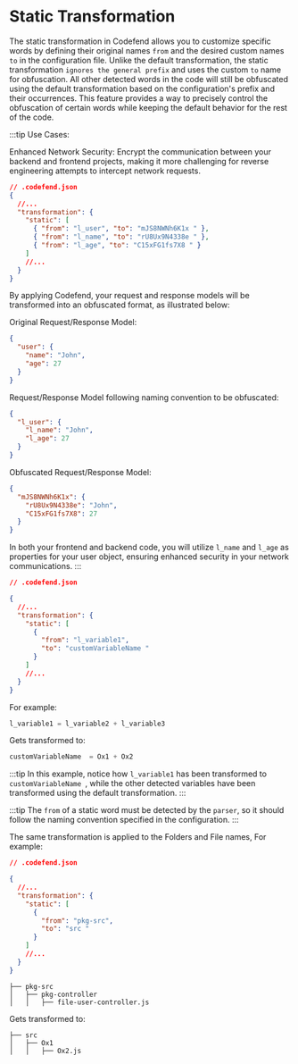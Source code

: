 # Static Transformation

The static transformation in Codefend allows you to customize specific words by defining their original names `from` and the desired custom names `to` in the configuration file. Unlike the default transformation, the static transformation `ignores the general prefix` and uses the custom `to` name for obfuscation. All other detected words in the code will still be obfuscated using the default transformation based on the configuration's prefix and their occurrences. This feature provides a way to precisely control the obfuscation of certain words while keeping the default behavior for the rest of the code.

:::tip Use Cases:

Enhanced Network Security: Encrypt the communication between your backend and frontend projects, making it more challenging for reverse engineering attempts to intercept network requests.

```json
// .codefend.json
{
  //...
  "transformation": {
    "static": [
      { "from": "l_user", "to": "mJS8NWNh6K1x " },
      { "from": "l_name", "to": "rU8Ux9N4338e " },
      { "from": "l_age", "to": "C15xFG1fs7X8 " }
    ]
    //...
  }
}
```

By applying Codefend, your request and response models will be transformed into an obfuscated format, as illustrated below:

Original Request/Response Model:

```json
{
  "user": {
    "name": "John",
    "age": 27
  }
}
```

Request/Response Model following naming convention to be obfuscated:

```json
{
  "l_user": {
    "l_name": "John",
    "l_age": 27
  }
}
```

Obfuscated Request/Response Model:

```json
{
  "mJS8NWNh6K1x": {
    "rU8Ux9N4338e": "John",
    "C15xFG1fs7X8": 27
  }
}
```

In both your frontend and backend code, you will utilize `l_name` and `l_age` as properties for your user object, ensuring enhanced security in your network communications.
:::

```json
// .codefend.json

{
  //...
  "transformation": {
    "static": [
      {
        "from": "l_variable1",
        "to": "customVariableName "
      }
    ]
    //...
  }
}
```

For example:

```python
l_variable1 = l_variable2 + l_variable3
```

Gets transformed to:

```python
customVariableName  = Ox1 + Ox2
```

:::tip
In this example, notice how `l_variable1` has been transformed to `customVariableName `, while the other detected variables have been transformed using the default transformation.
:::

:::tip
The `from` of a static word must be detected by the `parser`, so it should follow the naming convention specified in the configuration.
:::

The same transformation is applied to the Folders and File names,
For example:

```json
// .codefend.json

{
  //...
  "transformation": {
    "static": [
      {
        "from": "pkg-src",
        "to": "src "
      }
    ]
    //...
  }
}
```

```
├── pkg-src
│   ├── pkg-controller
│   │   ├── file-user-controller.js
```

Gets transformed to:

```
├── src
│   ├── Ox1
│   │   ├── Ox2.js
```
